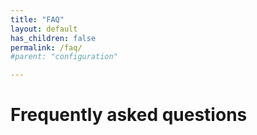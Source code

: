 ```yaml
---
title: "FAQ"
layout: default
has_children: false
permalink: /faq/
#parent: "configuration"

---
```


# Frequently asked questions